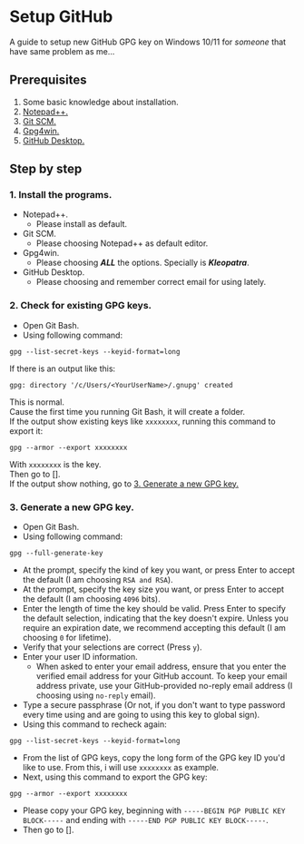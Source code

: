 # Setup GitHub

A guide to setup new GitHub GPG key on Windows 10/11 for *someone* that have same problem as me...

## Prerequisites

1. Some basic knowledge about installation.
2. [Notepad++.](https://notepad-plus-plus.org/downloads/ "Notepad++")
3. [Git SCM.](https://git-scm.com/install/windows "Git SCM")
4. [Gpg4win.](https://www.gpg4win.org/ "Gpg4win")
5. [GitHub Desktop.](https://desktop.github.com/download/ "GitHub Desktop")

## Step by step

### 1. Install the programs.

* Notepad++.
  * Please install as default.
* Git SCM.
  * Please choosing Notepad++ as default editor.
* Gpg4win.
  * Please choosing _**ALL**_ the options. Specially is _**Kleopatra**_.
* GitHub Desktop.
  * Please choosing and remember correct email for using lately.

### 2. Check for existing GPG keys.

* Open Git Bash.
* Using following command:
```
gpg --list-secret-keys --keyid-format=long
```
If there is an output like this:
```
gpg: directory '/c/Users/<YourUserName>/.gnupg' created
```
This is normal.  
Cause the first time you running Git Bash, it will create a folder.  
If the output show existing keys like `xxxxxxxx`, running this command to export it:
```
gpg --armor --export xxxxxxxx
```
With `xxxxxxxx` is the key.  
Then go to [].  
If the output show nothing, go to [3. Generate a new GPG key.](#3-generate-a-new-gpg-key)

### 3. Generate a new GPG key.

* Open Git Bash.
* Using following command:
```
gpg --full-generate-key
```
* At the prompt, specify the kind of key you want, or press Enter to accept the default (I am choosing `RSA and RSA`).
* At the prompt, specify the key size you want, or press Enter to accept the default (I am choosing `4096` bits).
* Enter the length of time the key should be valid. Press Enter to specify the default selection, indicating that the key doesn't expire. Unless you require an expiration date, we recommend accepting this default (I am choosing `0` for lifetime).
* Verify that your selections are correct (Press `y`).
* Enter your user ID information.
  * When asked to enter your email address, ensure that you enter the verified email address for your GitHub account. To keep your email address private, use your GitHub-provided no-reply email address (I choosing using `no-reply` email).
* Type a secure passphrase (Or not, if you don't want to type password every time using and are going to using this key to global sign).
* Using this command to recheck again:
```
gpg --list-secret-keys --keyid-format=long
```
* From the list of GPG keys, copy the long form of the GPG key ID you'd like to use. From this, i will use `xxxxxxxx` as example.
* Next, using this command to export the GPG key:
```
gpg --armor --export xxxxxxxx
```
* Please copy your GPG key, beginning with `-----BEGIN PGP PUBLIC KEY BLOCK-----` and ending with `-----END PGP PUBLIC KEY BLOCK-----`.
* Then go to [].